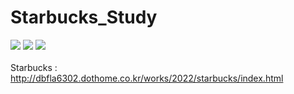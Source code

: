 # Starbucks_Study

<img src="https://img.shields.io/badge/HTML5-e34f26?style=flat&logo=html5&logoColor=fff"/> <img src="https://img.shields.io/badge/CSS3-green?style=flat&logo=css3&logoColor=fff"/> <img src="https://img.shields.io/badge/JavaScript-F7DF1E?style=flat&logo=JavaScript&logoColor=fff"/> 
<br><br>
Starbucks : 
http://dbfla6302.dothome.co.kr/works/2022/starbucks/index.html
